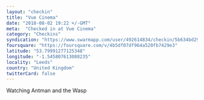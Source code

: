 ```yaml
---
layout: "checkin"
title: "Vue Cinema"
date: "2018-08-02 19:22 +/-GMT"
meta:  "Checked in at Vue Cinema"
category: "Checkins"
syndication: "https://www.swarmapp.com/user/492614834/checkin/5b634bd29b0473002cc70a4b"
foursquare: "https://foursquare.com/v/4b5df07df964a520fb7429e3"
latitude: "53.79991277125348"
longitude: "-1.545807613088235"
locality: "Leeds"
country: "United Kingdom"
twitterCard: false
---
```

Watching Antman and the Wasp

